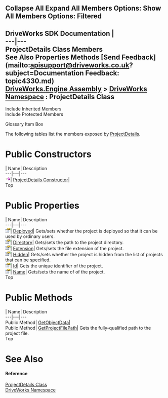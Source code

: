 Collapse All Expand All Members Options: Show All  Members Options: Filtered   
---  
DriveWorks SDK Documentation  |   
---|---  
ProjectDetails Class Members   
See Also Properties Methods [Send Feedback](mailto:apisupport@driveworks.co.uk?subject=Documentation Feedback: topic4330.md)  
[DriveWorks.Engine Assembly](topic2156.md) > [DriveWorks Namespace](topic2159.md) : ProjectDetails Class  
---  
  
Include Inherited Members    
Include Protected Members  


Glossary Item Box

The following tables list the members exposed by [ProjectDetails](topic4330.md).

# Public Constructors

| Name| Description  
---|---|---  
![Public Constructor](dotnetimages/publicConstructor.gif)| [ProjectDetails Constructor](topic4337.md)|   
Top

# Public Properties

| Name| Description  
---|---|---  
![Public Property](dotnetimages/publicProperty.gif)| [Deployed](topic4340.md)| Gets/sets whether the project is deployed so that it can be used by ordinary users.   
![Public Property](dotnetimages/publicProperty.gif)| [Directory](topic4341.md)| Gets/sets the path to the project directory.   
![Public Property](dotnetimages/publicProperty.gif)| [Extension](topic4342.md)| Gets/sets the file extension of the project.   
![Public Property](dotnetimages/publicProperty.gif)| [Hidden](topic4343.md)| Gets/sets whether the project is hidden from the list of projects that can be specified.   
![Public Property](dotnetimages/publicProperty.gif)| [Id](topic4344.md)| Gets the unique identifier of the project.   
![Public Property](dotnetimages/publicProperty.gif)| [Name](topic4345.md)| Gets/sets the name of of the project.   
Top

# Public Methods

| Name| Description  
---|---|---  
Public Method| [GetObjectData](topic4338.md)|   
Public Method| [GetProjectFilePath](topic4339.md)| Gets the fully-qualified path to the project file.   
Top

# See Also

#### Reference

[ProjectDetails Class](topic4330.md)   
[DriveWorks Namespace](topic2159.md)


